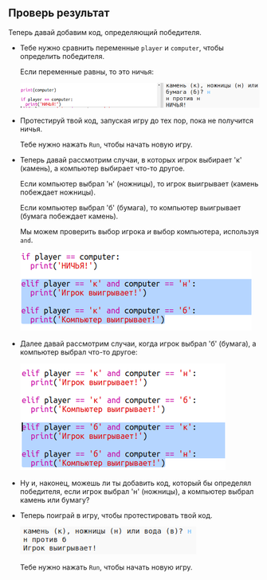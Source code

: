 ## Проверь результат

Теперь давай добавим код, определяющий победителя.

+ Тебе нужно сравнить переменные `player` и `computer`, чтобы определить победителя.
    
    Если переменные равны, то это ничья:
    
    ![снимок экрана](images/rps-draw.png)

+ Протестируй твой код, запуская игру до тех пор, пока не получится ничья.
    
    Тебе нужно нажать `Run`, чтобы начать новую игру.

+ Теперь давай рассмотрим случаи, в которых игрок выбирает 'к' (камень), а компьютер выбирает что-то другое.
    
    Если компьютер выбрал 'н' (ножницы), то игрок выигрывает (камень побеждает ножницы).
    
    Если компьютер выбрал 'б' (бумага), то компьютер выигрывает (бумага побеждает камень).
    
    Мы можем проверить выбор игрока *и* выбор компьютера, используя `and`.
    
    ![снимок экрана](images/rps-player-rock.png)

+ Далее давай рассмотрим случаи, когда игрок выбрал 'б' (бумага), а компьютер выбрал что-то другое:
    
    ![снимок экрана](images/rps-player-paper.png)

+ Ну и, наконец, можешь ли ты добавить код, который бы определял победителя, если игрок выбрал 'н' (ножницы), а компьютер выбрал камень или бумагу?

+ Теперь поиграй в игру, чтобы протестировать твой код.
    
    ![снимок экрана](images/rps-play.png)
    
    Тебе нужно нажать `Run`, чтобы начать новую игру.
